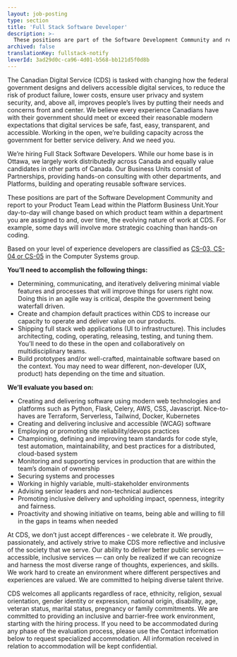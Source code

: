 ```yaml
---
layout: job-posting
type: section
title: 'Full Stack Software Developer'
description: >-
  These positions are part of the Software Development Community and report to your Product Team Lead within the Platform Business Unit.Your day-to-day will change based on which product team within a department you are assigned to and, over time, the evolving nature of work at CDS. For example, some days will involve more strategic coaching than hands-on coding.
archived: false
translationKey: fullstack-notify
leverId: 3ad29d0c-ca96-4d01-b568-bb121d5f0d8b
---
```


The Canadian Digital Service (CDS) is tasked with changing how the federal government designs and delivers accessible digital services, to reduce the risk of product failure, lower costs, ensure user privacy and system security, and, above all, improves people’s lives by putting their needs and concerns front and center. We believe every experience Canadians have with their government should meet or exceed their reasonable modern expectations that digital services be safe, fast, easy, transparent, and accessible. Working in the open, we’re building capacity across the government for better service delivery. And we need you.

We’re hiring Full Stack Software Developers. While our home base is in Ottawa, we largely work distributedly across Canada and equally value candidates in other parts of Canada. Our Business Units consist of Partnerships, providing hands-on consulting with other departments, and Platforms, building and operating reusable software services.

These positions are part of the Software Development Community and report to your Product Team Lead within the Platform Business Unit.Your day-to-day will change based on which product team within a department you are assigned to and, over time, the evolving nature of work at CDS. For example, some days will involve more strategic coaching than hands-on coding.

Based on your level of experience developers are classified as [CS-03, CS-04 or CS-05](https://www.tbs-sct.gc.ca/agreements-conventions/view-visualiser-eng.aspx?id=1#toc12259212260/) in the Computer Systems group.

**You’ll need to accomplish the following things:**

- Determining, communicating, and iteratively delivering minimal viable features and processes that will improve things for users right now. Doing this in an agile way  is critical, despite the government being waterfall driven.
- Create and champion default practices within CDS to increase our capacity to operate and deliver value on our products.
- Shipping full stack web applications (UI to infrastructure). This includes architecting, coding, operating, releasing, testing, and tuning them. You’ll need to do these in the open and collaboratively on multidisciplinary teams. 
- Build prototypes and/or well-crafted, maintainable software based on the context. You may need to wear different, non-developer (UX, product) hats depending on the time and situation.

**We’ll evaluate you based on:**

- Creating and delivering software using modern web technologies and platforms such as Python, Flask, Celery, AWS, CSS, Javascript. Nice-to-haves are Terraform, Serverless, Tailwind, Docker, Kubernetes
- Creating and delivering inclusive and accessible (WCAG) software
- Employing or promoting site reliability/devops practices
- Championing, defining and improving team standards for code style, test automation, maintainability, and best practices for a distributed, cloud-based system
- Monitoring and supporting services in production that are within the team’s domain of ownership
- Securing systems and processes
- Working in highly variable, multi-stakeholder environments
- Advising senior leaders and non-technical audiences
- Promoting inclusive delivery and upholding impact, openness, integrity and fairness.
- Proactivity and showing initiative on teams, being able and willing to fill in the gaps in teams when needed


At CDS, we don’t just accept differences - we celebrate it. We proudly, passionately, and actively strive to make CDS more reflective and inclusive of the society that we serve. Our ability to deliver better public services — accessible, inclusive services — can only be realized if we can recognize and harness the most diverse range of thoughts, experiences, and skills. We work hard to create an environment where different perspectives and experiences are valued. We are committed to helping diverse talent thrive.

CDS welcomes all applicants regardless of race, ethnicity, religion, sexual orientation, gender identity or expression, national origin, disability, age, veteran status, marital status, pregnancy or family commitments. We are committed to providing an inclusive and barrier-free work environment, starting with the hiring process. If you need to be accommodated during any phase of the evaluation process, please use the Contact information below to request specialized accommodation. All information received in relation to accommodation will be kept confidential.




